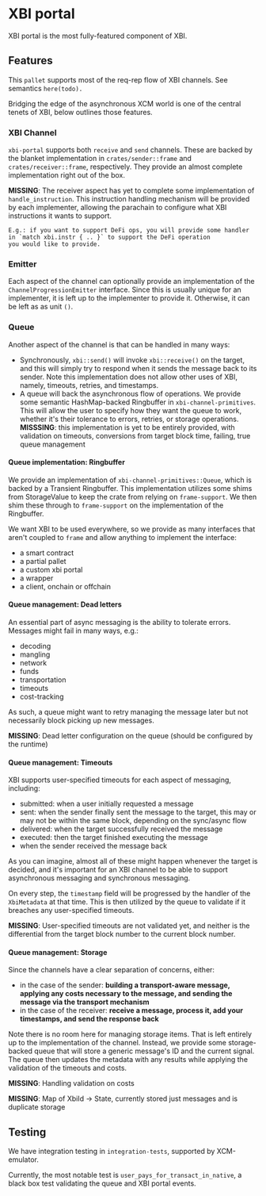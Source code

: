 # XBI portal

XBI portal is the most fully-featured component of XBI.

## Features

This `pallet` supports most of the req-rep flow of XBI channels. See semantics `here(todo).`

Bridging the edge of the asynchronous XCM world is one of the central tenets of XBI, below outlines those features.

### XBI Channel

`xbi-portal` supports both `receive` and `send` channels. These are backed by the blanket implementation in `crates/sender::frame`
and `crates/receiver::frame`, respectively. They provide an almost complete implementation right out of the box.

**MISSING**: The receiver aspect has yet to complete some implementation of `handle_instruction`. This instruction handling
mechanism will be provided by each implementer, allowing the parachain to configure what XBI instructions it wants to support.

    E.g.: if you want to support DeFi ops, you will provide some handler in `match xbi.instr { .. }` to support the DeFi operation
    you would like to provide.

### Emitter

Each aspect of the channel can optionally provide an implementation of the `ChannelProgressionEmitter` interface. Since
this is usually unique for an implementer, it is left up to the implementer to provide it. Otherwise, it can be left as
as unit `()`.

### Queue

Another aspect of the channel is that can be handled in many ways:

- Synchronously, `xbi::send()` will invoke `xbi::receive()` on the target, and this will simply try to respond when it sends
  the message back to its sender. Note this implementation does not allow other uses of XBI, namely, timeouts, retries, and timestamps.
- A queue will back the asynchronous flow of operations. We provide some semantic HashMap-backed Ringbuffer in `xbi-channel-primitives`.
  This will allow the user to specify how they want the queue to work, whether it's their tolerance to errors, retries, or storage operations.  **MISSSING**: this implementation is yet to be entirely provided, with validation on timeouts,
  conversions from target block time, failing, true queue management

#### Queue implementation: Ringbuffer

We provide an implementation of `xbi-channel-primitives::Queue`, which is backed by a Transient Ringbuffer. This implementation utilizes
some shims from StorageValue to keep the crate from relying on `frame-support`. We then shim these through to `frame-support` on the
implementation of the Ringbuffer.

We want XBI to be used everywhere, so we provide as many interfaces that aren't coupled to `frame` and allow anything to implement the interface:
- a smart contract
- a partial pallet
- a custom xbi portal
- a wrapper
- a client, onchain or offchain

#### Queue management: Dead letters

An essential part of async messaging is the ability to tolerate errors. Messages might fail in many ways, e.g.:
- decoding
- mangling
- network
- funds
- transportation
- timeouts
- cost-tracking

As such, a queue might want to retry managing the message later but not necessarily block picking up new messages.

**MISSING**: Dead letter configuration on the queue (should be configured by the runtime)

#### Queue management: Timeouts

XBI supports user-specified timeouts for each aspect of messaging, including:
- submitted: when a user initially requested a message
- sent: when the sender finally sent the message to the target, this may or may not be within the same block, depending on the sync/async flow
- delivered: when the target successfully received the message
- executed: then the target finished executing the message
- when the sender received the message back

As you can imagine, almost all of these might happen whenever the target is decided, and it's important for an XBI channel to be able to support
asynchronous messaging and synchronous messaging.

On every step, the `timestamp` field will be progressed by the handler of the `XbiMetadata` at that time. This is then utilized by
the queue to validate if it breaches any user-specified timeouts.

**MISSING**: User-specified timeouts are not validated yet, and neither is the differential from the target block number to the current block number.

#### Queue management: Storage

Since the channels have a clear separation of concerns, either:
- in the case of the sender: **building a transport-aware message, applying any costs necessary to the message, and sending the message via the transport mechanism**
- in the case of the receiver: **receive a message, process it, add your timestamps, and send the response back**

Note there is no room here for managing storage items. That is left entirely up to the implementation of the channel. Instead, we provide some storage-backed queue
that will store a generic message's ID and the current signal. The queue then updates the metadata with any results while applying the validation of the timeouts and costs.

**MISSING**: Handling validation on costs

**MISSING**: Map of XbiId -> State, currently stored just messages and is duplicate storage

## Testing

We have integration testing in `integration-tests`, supported by XCM-emulator.

Currently, the most notable test is `user_pays_for_transact_in_native`, a black box test validating the queue and XBI portal events.
